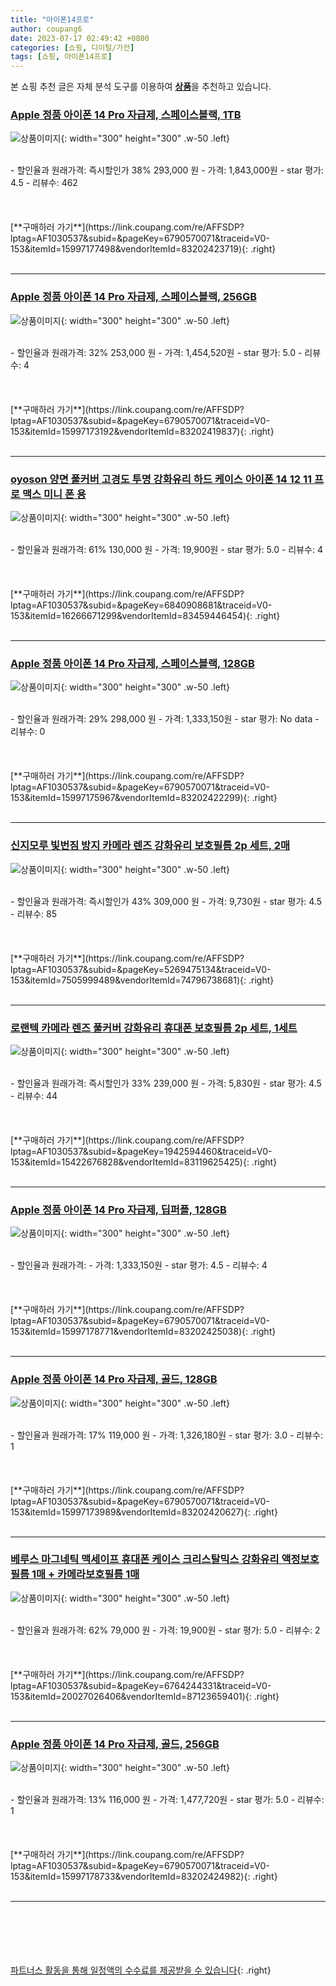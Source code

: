 ```yaml
---
title: "아이폰14프로"
author: coupang6
date: 2023-07-17 02:49:42 +0800
categories: [쇼핑, 디이털/가전]
tags: [쇼핑, 아이폰14프로]
---
```


본 쇼핑 추천 글은 자체 분석 도구를 이용하여 [**상품**](https://link.coupang.com/a/bao1ui)을 추천하고 있습니다.

### [Apple 정품 아이폰 14 Pro 자급제, 스페이스블랙, 1TB](https://link.coupang.com/re/AFFSDP?lptag=AF1030537&subid=&pageKey=6790570071&traceid=V0-153&itemId=15997177498&vendorItemId=83202423719)

![상품이미지](https://thumbnail8.coupangcdn.com/thumbnails/remote/230x230ex/image/retail/images/2022/09/21/15/4/b5e60a58-8e7a-4f77-a4a7-47c119f828d4.jpg){: width="300" height="300" .w-50 .left}


<br>
- 할인율과 원래가격: 즉시할인가 38%  293,000   원
- 가격: 1,843,000원
- star 평가: 4.5
- 리뷰수: 462
<br>
<br>
<br>
<br>
[**구매하러 가기**](https://link.coupang.com/re/AFFSDP?lptag=AF1030537&subid=&pageKey=6790570071&traceid=V0-153&itemId=15997177498&vendorItemId=83202423719){: .right}
<br>
<br>

---

### [Apple 정품 아이폰 14 Pro 자급제, 스페이스블랙, 256GB](https://link.coupang.com/re/AFFSDP?lptag=AF1030537&subid=&pageKey=6790570071&traceid=V0-153&itemId=15997173192&vendorItemId=83202419837)

![상품이미지](https://thumbnail8.coupangcdn.com/thumbnails/remote/230x230ex/image/retail/images/2022/09/21/15/4/b5e60a58-8e7a-4f77-a4a7-47c119f828d4.jpg){: width="300" height="300" .w-50 .left}


<br>
- 할인율과 원래가격: 32%  253,000   원
- 가격: 1,454,520원
- star 평가: 5.0
- 리뷰수: 4
<br>
<br>
<br>
<br>
[**구매하러 가기**](https://link.coupang.com/re/AFFSDP?lptag=AF1030537&subid=&pageKey=6790570071&traceid=V0-153&itemId=15997173192&vendorItemId=83202419837){: .right}
<br>
<br>

---

### [oyoson 양면 풀커버 고경도 투명 강화유리 하드 케이스 아이폰 14 12 11 프로 맥스 미니 폰 용](https://link.coupang.com/re/AFFSDP?lptag=AF1030537&subid=&pageKey=6840908681&traceid=V0-153&itemId=16266671299&vendorItemId=83459446454)

![상품이미지](https://thumbnail9.coupangcdn.com/thumbnails/remote/230x230ex/image/vendor_inventory/b2c6/c4e64ad7e346b163a18870c58c9b968cb0d14db62ee74ec6f04e4bca272a.png){: width="300" height="300" .w-50 .left}


<br>
- 할인율과 원래가격: 61%  130,000   원
- 가격: 19,900원
- star 평가: 5.0
- 리뷰수: 4
<br>
<br>
<br>
<br>
[**구매하러 가기**](https://link.coupang.com/re/AFFSDP?lptag=AF1030537&subid=&pageKey=6840908681&traceid=V0-153&itemId=16266671299&vendorItemId=83459446454){: .right}
<br>
<br>

---

### [Apple 정품 아이폰 14 Pro 자급제, 스페이스블랙, 128GB](https://link.coupang.com/re/AFFSDP?lptag=AF1030537&subid=&pageKey=6790570071&traceid=V0-153&itemId=15997175967&vendorItemId=83202422299)

![상품이미지](https://thumbnail8.coupangcdn.com/thumbnails/remote/230x230ex/image/retail/images/2022/09/21/15/4/b5e60a58-8e7a-4f77-a4a7-47c119f828d4.jpg){: width="300" height="300" .w-50 .left}


<br>
- 할인율과 원래가격: 29%  298,000   원
- 가격: 1,333,150원
- star 평가: No data
- 리뷰수: 0
<br>
<br>
<br>
<br>
[**구매하러 가기**](https://link.coupang.com/re/AFFSDP?lptag=AF1030537&subid=&pageKey=6790570071&traceid=V0-153&itemId=15997175967&vendorItemId=83202422299){: .right}
<br>
<br>

---

### [신지모루 빛번짐 방지 카메라 렌즈 강화유리 보호필름 2p 세트, 2매](https://link.coupang.com/re/AFFSDP?lptag=AF1030537&subid=&pageKey=5269475134&traceid=V0-153&itemId=7505999489&vendorItemId=74796738681)

![상품이미지](https://thumbnail9.coupangcdn.com/thumbnails/remote/230x230ex/image/retail/images/870780813683419-c30fbd52-8028-4009-8763-466854e71e87.jpg){: width="300" height="300" .w-50 .left}


<br>
- 할인율과 원래가격: 즉시할인가 43%  309,000   원
- 가격: 9,730원
- star 평가: 4.5
- 리뷰수: 85
<br>
<br>
<br>
<br>
[**구매하러 가기**](https://link.coupang.com/re/AFFSDP?lptag=AF1030537&subid=&pageKey=5269475134&traceid=V0-153&itemId=7505999489&vendorItemId=74796738681){: .right}
<br>
<br>

---

### [로랜텍 카메라 렌즈 풀커버 강화유리 휴대폰 보호필름 2p 세트, 1세트](https://link.coupang.com/re/AFFSDP?lptag=AF1030537&subid=&pageKey=1942594460&traceid=V0-153&itemId=15422676828&vendorItemId=83119625425)

![상품이미지](https://thumbnail6.coupangcdn.com/thumbnails/remote/230x230ex/image/retail/images/3742381282951018-47fea098-85df-4914-ad38-c0ef9b2cd3c5.jpg){: width="300" height="300" .w-50 .left}


<br>
- 할인율과 원래가격: 즉시할인가 33%  239,000   원
- 가격: 5,830원
- star 평가: 4.5
- 리뷰수: 44
<br>
<br>
<br>
<br>
[**구매하러 가기**](https://link.coupang.com/re/AFFSDP?lptag=AF1030537&subid=&pageKey=1942594460&traceid=V0-153&itemId=15422676828&vendorItemId=83119625425){: .right}
<br>
<br>

---

### [Apple 정품 아이폰 14 Pro 자급제, 딥퍼플, 128GB](https://link.coupang.com/re/AFFSDP?lptag=AF1030537&subid=&pageKey=6790570071&traceid=V0-153&itemId=15997178771&vendorItemId=83202425038)

![상품이미지](https://thumbnail8.coupangcdn.com/thumbnails/remote/230x230ex/image/retail/images/2022/09/21/15/8/63fdfc39-9898-4893-9f68-a388a43f6cb7.jpg){: width="300" height="300" .w-50 .left}


<br>
- 할인율과 원래가격: 
- 가격: 1,333,150원
- star 평가: 4.5
- 리뷰수: 4
<br>
<br>
<br>
<br>
[**구매하러 가기**](https://link.coupang.com/re/AFFSDP?lptag=AF1030537&subid=&pageKey=6790570071&traceid=V0-153&itemId=15997178771&vendorItemId=83202425038){: .right}
<br>
<br>

---

### [Apple 정품 아이폰 14 Pro 자급제, 골드, 128GB](https://link.coupang.com/re/AFFSDP?lptag=AF1030537&subid=&pageKey=6790570071&traceid=V0-153&itemId=15997173989&vendorItemId=83202420627)

![상품이미지](https://thumbnail8.coupangcdn.com/thumbnails/remote/230x230ex/image/retail/images/2022/09/21/15/3/88853744-a5da-4bd5-9919-182308f18642.jpg){: width="300" height="300" .w-50 .left}


<br>
- 할인율과 원래가격: 17%  119,000   원
- 가격: 1,326,180원
- star 평가: 3.0
- 리뷰수: 1
<br>
<br>
<br>
<br>
[**구매하러 가기**](https://link.coupang.com/re/AFFSDP?lptag=AF1030537&subid=&pageKey=6790570071&traceid=V0-153&itemId=15997173989&vendorItemId=83202420627){: .right}
<br>
<br>

---

### [베루스 마그네틱 맥세이프 휴대폰 케이스 크리스탈믹스 강화유리 액정보호필름 1매 + 카메라보호필름 1매](https://link.coupang.com/re/AFFSDP?lptag=AF1030537&subid=&pageKey=6764244331&traceid=V0-153&itemId=20027026406&vendorItemId=87123659401)

![상품이미지](https://thumbnail10.coupangcdn.com/thumbnails/remote/230x230ex/image/vendor_inventory/2aca/81a212f2a8fab31eca1dc84a7b997c08526201bc166000e4f3274c2a8c2e.jpg){: width="300" height="300" .w-50 .left}


<br>
- 할인율과 원래가격: 62%  79,000   원
- 가격: 19,900원
- star 평가: 5.0
- 리뷰수: 2
<br>
<br>
<br>
<br>
[**구매하러 가기**](https://link.coupang.com/re/AFFSDP?lptag=AF1030537&subid=&pageKey=6764244331&traceid=V0-153&itemId=20027026406&vendorItemId=87123659401){: .right}
<br>
<br>

---

### [Apple 정품 아이폰 14 Pro 자급제, 골드, 256GB](https://link.coupang.com/re/AFFSDP?lptag=AF1030537&subid=&pageKey=6790570071&traceid=V0-153&itemId=15997178733&vendorItemId=83202424982)

![상품이미지](https://thumbnail8.coupangcdn.com/thumbnails/remote/230x230ex/image/retail/images/2022/09/21/15/3/88853744-a5da-4bd5-9919-182308f18642.jpg){: width="300" height="300" .w-50 .left}


<br>
- 할인율과 원래가격: 13%  116,000   원
- 가격: 1,477,720원
- star 평가: 5.0
- 리뷰수: 1
<br>
<br>
<br>
<br>
[**구매하러 가기**](https://link.coupang.com/re/AFFSDP?lptag=AF1030537&subid=&pageKey=6790570071&traceid=V0-153&itemId=15997178733&vendorItemId=83202424982){: .right}
<br>
<br>

---
<br><br><br><br><br> [파트너스 활동을 통해 일정액의 수수료를 제공받을 수 있습니다](https://link.coupang.com/a/bao1ui){: .right}